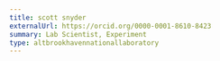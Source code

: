 ```yaml
---
title: scott snyder
externalUrl: https://orcid.org/0000-0001-8610-8423
summary: Lab Scientist, Experiment
type: altbrookhavennationallaboratory
---
```

